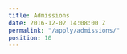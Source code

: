 ```yaml
---
title: Admissions
date: 2016-12-02 14:08:00 Z
permalink: "/apply/admissions/"
position: 10
---
```


